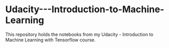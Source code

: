 # Udacity---Introduction-to-Machine-Learning
This repository holds the notebooks from my Udacity - Introduction to Machine Learning with Tensorflow course.
